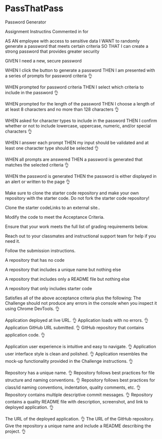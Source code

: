 # PassThatPass
Password Generator


















Assignment Instructins Commented in for 

<!-- User Story -->
AS AN employee with access to sensitive data
I WANT to randomly generate a password that meets certain criteria
SO THAT I can create a strong password that provides greater security

<!-- Acceptance Criteria -->
GIVEN I need a new, secure password

WHEN I click the button to generate a password
THEN I am presented with a series of prompts for password criteria  👌

WHEN prompted for password criteria
THEN I select which criteria to include in the password  👌

WHEN prompted for the length of the password
THEN I choose a length of at least 8 characters and no more than 128 characters  👌

WHEN asked for character types to include in the password
THEN I confirm whether or not to include lowercase, uppercase, numeric, and/or special characters  👌

WHEN I answer each prompt
THEN my input should be validated and at least one character type should be selected  👌

WHEN all prompts are answered
THEN a password is generated that matches the selected criteria  👌

WHEN the password is generated
THEN the password is either displayed in an alert or written to the page  👌
<!-- 
How to Complete the Challenge
Follow these steps to complete the challenge: -->

<!-- IMPORTANT -->
Make sure to clone the starter code repository and make your own repository with the starter code. Do not fork the starter code repository!

Clone the starter codeLinks to an external site..

Modify the code to meet the Acceptance Criteria.

Ensure that your work meets the full list of grading requirements below.

Reach out to your classmates and instructional support team for help if you need it.

Follow the submission instructions.

<!-- NOTE
After this week, the preceding steps will not be included in Challenge instructions in order to simulate a typical work experience where the developer determines how to solve an issue on their own.

Grading Requirements -->
<!-- NOTE
If a Challenge assignment submission is marked as “0”, it is considered incomplete and will not count towards your graduation requirements. Examples of incomplete submissions include the following: -->

A repository that has no code

A repository that includes a unique name but nothing else

A repository that includes only a README file but nothing else

A repository that only includes starter code

<!-- This Challenge is graded based on the following criteria: -->

<!-- Technical Acceptance Criteria: 40% -->
Satisfies all of the above acceptance criteria plus the following:
The Challenge should not produce any errors in the console when you inspect it using Chrome DevTools. 👌

<!-- Deployment: 32% -->
Application deployed at live URL. 👌
Application loads with no errors. 👌
Application GitHub URL submitted. 👌
GitHub repository that contains application code. 👌

<!-- Application Quality: 15% -->
Application user experience is intuitive and easy to navigate. 👌
Application user interface style is clean and polished. 👌
Application resembles the mock-up functionality provided in the Challenge instructions. 👌

<!-- Repository Quality: 13% -->
Repository has a unique name. 👌
Repository follows best practices for file structure and naming conventions. 👌
Repository follows best practices for class/id naming conventions, indentation, quality comments, etc. 👌
Repository contains multiple descriptive commit messages. 👌
Repository contains a quality README file with description, screenshot, and link to deployed application. 👌

<!-- How to Submit the Challenge
You are required to submit BOTH of the following for review: -->

The URL of the deployed application. 👌
The URL of the GitHub repository. Give the repository a unique name and include a README describing the project. 👌